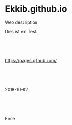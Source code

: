 # Ekkib.github.io
Web description 



Dies ist ein Test.

<br><br><br>

https://pages.github.com/


<br>
<br><br>

2018-10-02

<br>
<br><br>


Ende
